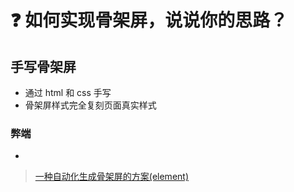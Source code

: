 # :question: 如何实现骨架屏，说说你的思路？

## 手写骨架屏

- 通过 html 和 css 手写
- 骨架屏样式完全复刻页面真实样式

### 弊端

-

> [一种自动化生成骨架屏的方案(element)](https://github.com/Jocs/jocs.github.io/issues/22)
